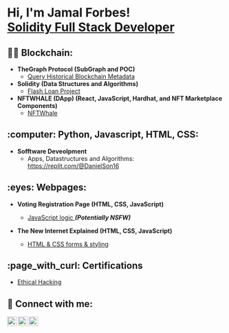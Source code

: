 <h1>Hi, I'm Jamal Forbes! <br/><a href="https://github.com/GNFinder"> Solidity Full Stack Developer</a></h1>

<h2>👨‍💻 Blockchain:</h2>

- <b>TheGraph Protocol (SubGraph and POC)</b>
  - [Query Historical Blockchain Metadata](https://github.com/GNFinder/Curve.fi_historic_meta)
- <b>Solidity (Data Structures and Algorithms)</b>
  - [Flash Loan Project](https://github.com/GNFinder/DyDx-Project)
- <b>NFTWHALE (DApp) (React, JavaScript, Hardhat, and NFT Marketplace Components)</b>
  - [NFTWhale](https://github.com/GNFinder/NFTWHALE)<b><i></b></i>

<h2>:computer: Python, Javascript, HTML, CSS:</h2>

- <b>Sofftware Deveolpment</b>
  - Apps, Datastructures and Algorithms: https://replit.com/@DanielSon16</b></i> <!--replace '.corn/@DanielSo6' to '.com/@DanielSon16' character before URL for public display-->


<h2> :eyes: Webpages:</h2>

- <b>Voting Registration Page (HTML, CSS, JavaScript)</b>
  - [JavaScript logic ](https://canyouvoteyet.danielson16.repl.co/)<b><i>(Potentially NSFW)</b></i> <!--replace '.com' to '.co' character before URL for public display-->

- <b>The New Internet Explained (HTML, CSS, JavaScript)</b>
  - [HTML & CSS forms & styling](https://technology-films-and-media.danielson16.repl.co/) <!--replace '.com' to '.co' character before URL for public display-->

  
<h2> :page_with_curl: Certifications</h2>

- [Ethical Hacking](https://www.udemy.com/certificate/UC-4879ce8e-a1a2-41a3-a6fc-e17ed314f78f/) <!--replace '.corn' to '.com' character before URL for public display-->


<h2> 🤳 Connect with me:</h2>


[<img align="left" alt="JamalForbes | LinkedIn" width="22px" src="https://cdn.jsdelivr.net/npm/simple-icons@v3/icons/linkedin.svg" />][linkedin]
[<img align="left" alt="JamalForbes | Twitter" width="22px" src="https://cdn.jsdelivr.net/npm/simple-icons@v3/icons/twitter.svg" />][twitter]
[<img align="left" alt="JamalForbes | YouTube" width="22px" src="https://cdn.jsdelivr.net/npm/simple-icons@v3/icons/youtube.svg" />][youtube]

[linkedin]:https://www.linkedin.com/in/jamal-forbes/
[twitter]: https://twitter.com/JamalForbes_
[youtube]: https://www.youtube.com/c/jamalforbes
<!--
